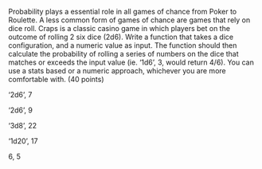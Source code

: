 Probability plays a essential role in all games of chance from Poker to Roulette. A less common form of games of chance
are games that rely on dice roll. Craps is a classic casino game in which players bet on the outcome of rolling 2 six
dice (2d6). Write a function that takes a dice configuration, and a numeric value as input. The function should then
calculate the probability of rolling a series of numbers on the dice that matches or exceeds the input value (ie. ‘1d6’,
3, would return 4/6). You can use a stats based or a numeric approach, whichever you are more comfortable with. (40
points)

‘2d6’, 7

‘2d6’, 9

‘3d8’, 22

‘1d20’, 17

6, 5
